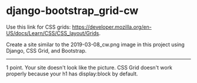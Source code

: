 # django-bootstrap_grid-cw

Use this link for CSS grids: https://developer.mozilla.org/en-US/docs/Learn/CSS/CSS_layout/Grids.

Create a site similar to the 2019-03-08_cw.png image in this project using Django, CSS Grid, and Bootstrap.
<hr>
1 point. Your site doesn't look like the picture. CSS Grid doesn't work properly because your h1 has display:block by default.